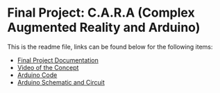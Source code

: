 # Final Project: C.A.R.A (Complex Augmented Reality and Arduino)

This is the readme file, links can be found below for the following items:
- [Final Project Documentation](url)
- [Video of the Concept](url)
- [Arduino Code](url)
- [Arduino Schematic and Circuit](url)
